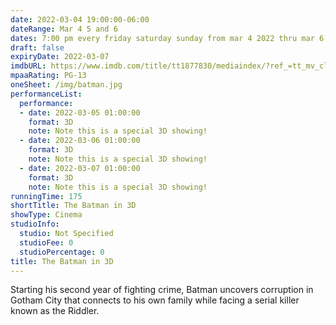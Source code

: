 ```yaml
---
date: 2022-03-04 19:00:00-06:00
dateRange: Mar 4 5 and 6
dates: 7:00 pm every friday saturday sunday from mar 4 2022 thru mar 6 2022
draft: false
expiryDate: 2022-03-07
imdbURL: https://www.imdb.com/title/tt1877830/mediaindex/?ref_=tt_mv_close
mpaaRating: PG-13
oneSheet: /img/batman.jpg
performanceList:
  performance:
  - date: 2022-03-05 01:00:00
    format: 3D
    note: Note this is a special 3D showing!
  - date: 2022-03-06 01:00:00
    format: 3D
    note: Note this is a special 3D showing!
  - date: 2022-03-07 01:00:00
    format: 3D
    note: Note this is a special 3D showing!
runningTime: 175
shortTitle: The Batman in 3D
showType: Cinema
studioInfo:
  studio: Not Specified
  studioFee: 0
  studioPercentage: 0
title: The Batman in 3D
---
```


Starting his second year of fighting crime, Batman uncovers corruption in Gotham City that connects to his own family while facing a serial killer known as the Riddler.
